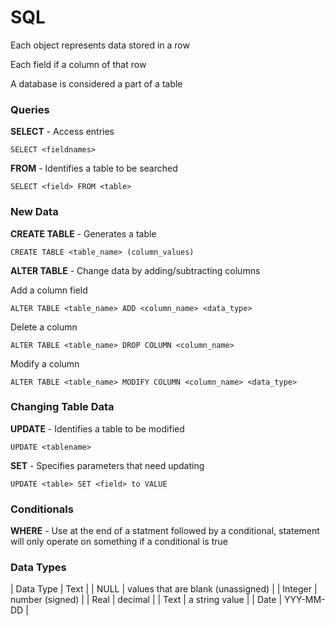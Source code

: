 # SQL

Each object represents data stored in a row

Each field if a column of that row

A database is considered a part of a table


### Queries

**SELECT** - Access entries
```
SELECT <fieldnames>
```

**FROM** - Identifies a table to be searched

```
SELECT <field> FROM <table>
```

### New Data

**CREATE TABLE** - Generates a table
```
CREATE TABLE <table_name> (column_values)
```

**ALTER TABLE** - Change data by adding/subtracting columns

Add a column field
```
ALTER TABLE <table_name> ADD <column_name> <data_type>
```

Delete a column
```
ALTER TABLE <table_name> DROP COLUMN <column_name>
```

Modify a column
```
ALTER TABLE <table_name> MODIFY COLUMN <column_name> <data_type>
```

### Changing Table Data

**UPDATE** - Identifies a table to be modified
```
UPDATE <tablename>
```

**SET** - Specifies parameters that need updating
```
UPDATE <table> SET <field> to VALUE
```


### Conditionals

**WHERE** - Use at the end of a statment followed by a conditional, statement will only operate on something if a conditional is true



### Data Types

| Data Type | Text |
| NULL | values that are blank (unassigned) |
| Integer | number (signed) |
| Real | decimal |
| Text | a string value |
|  Date | YYY-MM-DD |



